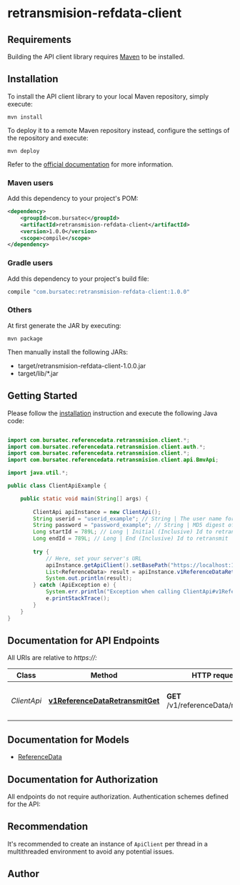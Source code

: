 # retransmision-refdata-client

## Requirements

Building the API client library requires [Maven](https://maven.apache.org/) to be installed.

## Installation

To install the API client library to your local Maven repository, simply execute:

```shell
mvn install
```

To deploy it to a remote Maven repository instead, configure the settings of the repository and execute:

```shell
mvn deploy
```

Refer to the [official documentation](https://maven.apache.org/plugins/maven-deploy-plugin/usage.html) for more information.

### Maven users

Add this dependency to your project's POM:

```xml
<dependency>
    <groupId>com.bursatec</groupId>
    <artifactId>retransmision-refdata-client</artifactId>
    <version>1.0.0</version>
    <scope>compile</scope>
</dependency>
```

### Gradle users

Add this dependency to your project's build file:

```groovy
compile "com.bursatec:retransmision-refdata-client:1.0.0"
```

### Others

At first generate the JAR by executing:

    mvn package

Then manually install the following JARs:

* target/retransmision-refdata-client-1.0.0.jar
* target/lib/*.jar

## Getting Started

Please follow the [installation](#installation) instruction and execute the following Java code:

```java

import com.bursatec.referencedata.retransmision.client.*;
import com.bursatec.referencedata.retransmision.client.auth.*;
import com.bursatec.referencedata.retransmision.client.*;
import com.bursatec.referencedata.retransmision.client.api.BmvApi;

import java.util.*;

public class ClientApiExample {

    public static void main(String[] args) {
        
        ClientApi apiInstance = new ClientApi();
        String userid = "userid_example"; // String | The user name for login
        String password = "password_example"; // String | MD5 digest of password
        Long startId = 789L; // Long | Initial (Inclusive) Id to retransmit
        Long endId = 789L; // Long | End (Inclusive) Id to retransmit
               
        try {
            // Here, set your server's URL
            apiInstance.getApiClient().setBasePath("https://localhost:1234");
            List<ReferenceData> result = apiInstance.v1ReferenceDataRetransmitGet(userid, password, startId, endId);
            System.out.println(result);
        } catch (ApiException e) {
            System.err.println("Exception when calling ClientApi#v1ReferenceDataRetransmitGet");
            e.printStackTrace();
        }
    }
}

```

## Documentation for API Endpoints

All URIs are relative to *https://<server-ip>:<port>*

Class | Method | HTTP request | Description
------------ | ------------- | ------------- | -------------
*ClientApi* | [**v1ReferenceDataRetransmitGet**](docs/ClientApi.md#v1ReferenceDataRetransmitGet) | **GET** /v1/referenceData/retransmit | Request retransmission of Reference Data


## Documentation for Models

 - [ReferenceData](docs/ReferenceData.md)


## Documentation for Authorization

All endpoints do not require authorization.
Authentication schemes defined for the API:

## Recommendation

It's recommended to create an instance of `ApiClient` per thread in a multithreaded environment to avoid any potential issues.

## Author



